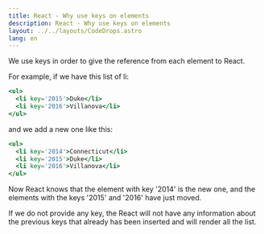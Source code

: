 ```yaml
---
title: React - Why use keys on elements
description: React - Why use keys on elements
layout: ../../layouts/CodeDrops.astro
lang: en
---
```


We use keys in order to give the reference from each element to React.

For example, if we have this list of li:

```jsx
<ul>
  <li key='2015'>Duke</li>
  <li key='2016'>Villanova</li>
</ul>
```

and we add a new one like this:

```jsx
<ul>
  <li key='2014'>Connecticut</li>
  <li key='2015'>Duke</li>
  <li key='2016'>Villanova</li>
</ul>
```

Now React knows that the element with key '2014' is the new one, and the elements with the keys '2015' and '2016' have just moved.

If we do not provide any key, the React will not have any information about the previous keys that already has been inserted and will render all the list.
